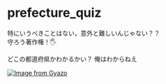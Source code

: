 # prefecture_quiz 
特にいうべきことはない，意外と難しいんじゃない？？</br>
守ろう著作権！🖐️ </br>

どこの都道府県かわかるかい？️ 俺はわからねえ </br>

[![Image from Gyazo](https://i.gyazo.com/500ed774a1fe16163f575b6d15f0c23a.png)](https://gyazo.com/500ed774a1fe16163f575b6d15f0c23a)

